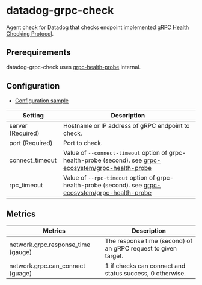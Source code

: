 # datadog-grpc-check

Agent check for Datadog that checks endpoint implemented [gRPC Health Checking Protocol](https://github.com/grpc/grpc/blob/master/doc/health-checking.md).

## Prerequirements

datadog-grpc-check uses [grpc-health-probe](https://github.com/grpc-ecosystem/grpc-health-probe) internal.

## Configuration

- [Configuration sample](conf.d/grpc_check.yaml.example)

| Setting           | Description |
| ------------------| ----------- |
| server (Required) | Hostname or IP address of gRPC endpoint to check. |
| port (Required)   | Port to check. |
| connect_timeout   | Value of `--connect-timeout` option of grpc-health-probe (second). see [grpc-ecosystem/grpc-health-probe](https://github.com/grpc-ecosystem/grpc-health-probe#other-available-flags) |
| rpc_timeout       | Value of `--rpc-timeout` option of grpc-health-probe (second). see [grpc-ecosystem/grpc-health-probe](https://github.com/grpc-ecosystem/grpc-health-probe#other-available-flags) |

## Metrics

| Metrics                            | Description |
| ---------------------------------- | ----------- |
| network.grpc.response_time (gauge) | The response time (second) of an gRPC request to given target. |
| network.grpc.can_connect (guage)   | 1 if checks can connect and status success, 0 otherwise. |
